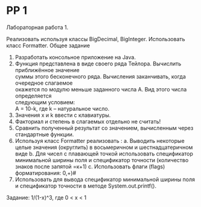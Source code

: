 # PP 1  
Лабораторная работа 1.

Реализовать используя классы BigDecimal, BigInteger.
Использовать класс Formatter.
Общее задание
1. Разработать консольное приложение на Java.  
2. Функция представлена в виде своего ряда Тейлора. Вычислить приближённое значение  
суммы этого бесконечного ряда. Вычисления заканчивать, когда очередное слагаемое  
окажется по модулю меньше заданного числа A. Вид этого числа определяется  
следующим условием:  
A = 10-k, где k – натуральное число.  
3. Значения x и k ввести с клавиатуры.
4. Факториал и степень в слагаемых отдельно не считать!
5. Сравнить полученный результат со значением, вычисленным через стандартные функции.
6. Используя класс Formatter реализовать :
a. Выводить некоторые целые значения (округлить) в восьмеричном и шестнадцатеричном
виде
b. Для чисел с плавающей точкой использовать спецификатор минимальной ширины поля и
спецификатор точности (количество знаков после запятой =к+1)
c. Использовать флаги (flags) форматирования: 0,+)#
7. Использовать для вывода спецификатор минимальной ширины поля и спецификатор точности в
методе System.out.printf().

Задание:
1/(1-x)^3, где 0 < x < 1
